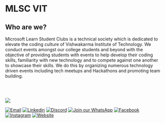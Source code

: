# MLSC VIT

## Who are we?
Microsoft Learn Student Clubs is a technical society which is dedicated to elevate the coding culture of Vishwakarma Institute of Technology. We conduct events amongst our college students and beyond with the objective of providing students with events to help develop their coding skills, familiarity with new technology and to compete against one another to showcase their skills. We do this by organizing numerous technology driven events including tech meetups and Hackathons and promoting team building.

<br/>
<br/>

<img src='https://user-images.githubusercontent.com/64774148/150962943-d0dda132-1937-461a-99dc-fba4c6ef732b.png'></img>

<a href="mailto:mlscvitpune@gmail.com"> ![Email](https://img.shields.io/badge/Email%20Us-red?style=for-the-badge&logo=gmail&logoColor=white)</a>
<a href="https://in.linkedin.com/company/mlscvitpune"> ![Linkedin](https://img.shields.io/badge/LinkedIn-0077B5?style=for-the-badge&logo=linkedin&logoColor=white)</a>
<a href="https://discord.gg/2VHDP3RXEj"> ![Discord](https://img.shields.io/badge/Discord%20Server-7289DA?style=for-the-badge&logo=discord&logoColor=white)</a>
<a href="https://discord.gg/2VHDP3RXEj"> ![Join our WhatsApp](https://img.shields.io/badge/WhatsApp-25D366?style=for-the-badge&logo=whatsapp&logoColor=white)</a>
<a href="https://www.facebook.com/mlsc.vitpune.7"> ![Facebook](https://img.shields.io/badge/Facebook-3B5998?style=for-the-badge&logo=facebook&logoColor=white)</a>
<a href="https://www.instagram.com/mlscvitpune"> ![Instagram](https://img.shields.io/badge/Instagram-bc2a8d?style=for-the-badge&logo=instagram&logoColor=white)</a>
<a href="https://mlsc.netlify.app/"> ![Website](https://img.shields.io/badge/Website-ff5757?style=for-the-badge&logo=amp&logoColor=white)</a>
